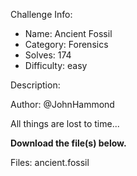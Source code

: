 
Challenge Info:
 - Name: Ancient Fossil
 - Category: Forensics    
 - Solves: 174
 - Difficulty: easy


 Description:

 Author: @JohnHammond  
  
All things are lost to time...   
  
 **Download the file(s) below.**  



 Files: ancient.fossil
